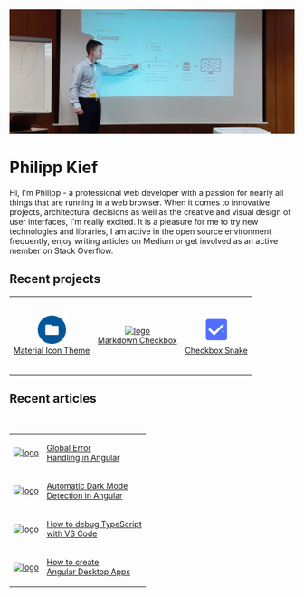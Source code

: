 <img src="https://raw.githubusercontent.com/PKief/pkief/master/images/background.jpg">

# Philipp Kief

Hi, I'm Philipp - a professional web developer with a passion for nearly all things that are running in a web browser. When it comes to innovative projects, architectural decisions as well as the creative and visual design of user interfaces, I'm really excited. It is a pleasure for me to try new technologies and libraries, I am active in the open source environment frequently, enjoy writing articles on Medium or get involved as an active member on Stack Overflow.

## Recent projects

<table>
    <tr>
        <td>
            <p align="center">
            <a href="https://github.com/PKief/vscode-material-icon-theme">
            <br>
                <img src="https://raw.githubusercontent.com/PKief/vscode-material-icon-theme/master/logo.png" alt="logo" width="50">
            <br>
            Material Icon Theme
            <br>
            <br>
            </a>
            </p>
        </td>
        <td>
            <p align="center">
            <a href="https://github.com/PKief/vscode-markdown-checkbox">
            <br>
                <img src="https://raw.githubusercontent.com/PKief/vscode-markdown-checkbox/master/logo.png" alt="logo" width="50">
            <br>
            Markdown Checkbox
            <br>
            <br>
            </a>
            </p>
        </td>
        <td>
            <p align="center">
            <a href="https://github.com/PKief/checkbox-snake">
            <br>
                <img src="https://raw.githubusercontent.com/PKief/checkbox-snake/master/logo.png" alt="logo" width="50">
            <br>
            Checkbox Snake
            <br>
            <br>
            </a>
            </p>
        </td>
    </tr>
</table>

<!-- ## ✨ Languages

- TypeScript<br>
- EcmaScript<br>
- Python<br>
- HTML/CSS/Scss<br>

## 💻 Projects

- [VS Code Material Icon Theme](https://github.com/PKief/vscode-material-icon-theme)
- [VS Code Markdown Checkbox](https://github.com/PKief/vscode-markdown-checkbox)
- [Angular Events Chatbot](https://github.com/PKief/angular-events-chatbot)
- [Checkbox Snake Game](https://github.com/PKief/checkbox-snake) -->

## Recent articles

<br>
<table>
    <tr>
        <td>
            <a href="https://github.com/PKief/vscode-material-icon-theme">            
                <img src="https://miro.medium.com/max/4800/1*2hTxY3GqPjd0vexILRsgmQ.png" alt="logo" width="100">
        </a>
        </td>
        <td>
        <p><a href="https://medium.com/@PhilippKief/global-error-handling-in-angular-ea395ce174b1">Global Error <br>Handling in Angular</a></p>
        </td>
        </tr>
        <tr>
        <td>
            <a href="https://github.com/PKief/vscode-material-icon-theme">            
                <img src="https://miro.medium.com/max/4800/1*DILtWhS2eUBnFqUR7tXxtg.png" alt="logo" width="100">
        </a>
        </td>
        <td>
        <p><a href="https://medium.com/@PhilippKief/automatic-dark-mode-detection-in-angular-material-8342917885a0">Automatic Dark Mode <br>Detection in Angular</a></p>
        </td>
        </tr>
        <tr>
        <td>
            <a href="https://github.com/PKief/vscode-material-icon-theme">            
                <img src="https://miro.medium.com/max/3524/1*uSrSYdCfkd6ccC4Sc-rmsA.png" alt="logo" width="100">
        </a>
        </td>
        <td>
        <p><a href="https://medium.com/@PhilippKief/how-to-debug-typescript-with-vs-code-9cec93b4ae56">How to debug TypeScript <br>with VS Code</a></p>
        </td>
        </tr>
        <tr>
        <td>
            <a href="https://github.com/PKief/vscode-material-icon-theme">            
                <img src="https://miro.medium.com/max/2400/1*SyKFADUT9a6oGvKLrDBC6g.png" alt="logo" width="100">
        </a>
        </td>
        <td>
        <p><a href="https://medium.com/@PhilippKief/angular-desktop-apps-a9ce9e3574e8">How to create <br>Angular Desktop Apps</a></p>
        </td>
        </tr>
</table>

<!-- - [Global Error Handling in Angular](https://medium.com/@PhilippKief/global-error-handling-in-angular-ea395ce174b1)
- [Automatic Dark Mode Detection in Angular](https://medium.com/@PhilippKief/automatic-dark-mode-detection-in-angular-material-8342917885a0)
- [How to debug TypeScript with VS Code](https://medium.com/@PhilippKief/how-to-debug-typescript-with-vs-code-9cec93b4ae56)
- [How to create Angular Desktop Apps](https://medium.com/@PhilippKief/angular-desktop-apps-a9ce9e3574e8) -->

<!-- [![Twitter](https://img.shields.io/twitter/url/https/twitter.com/PhilippKief.svg?style=social&label=Follow%20Philipp%20Kief)](https://twitter.com/PhilippKief) -->
